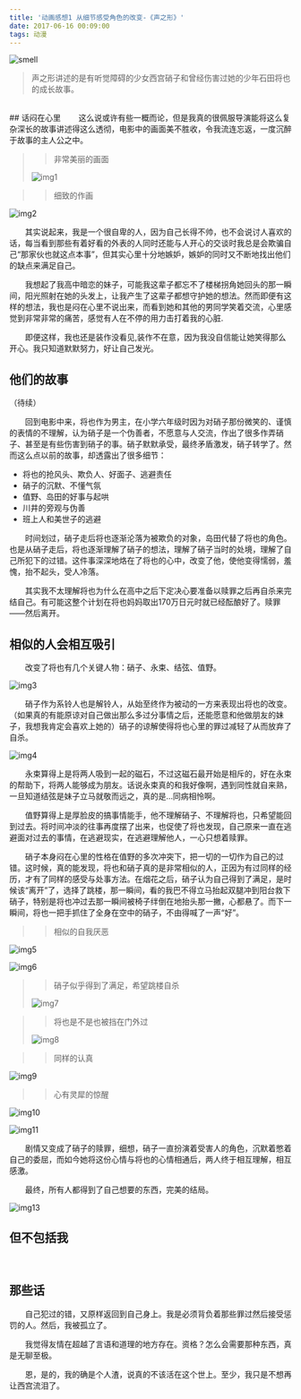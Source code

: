 ```yaml
---
title: '动画感想1 从细节感受角色的改变-《声之形》'
date: 2017-06-16 00:09:00
tags: 动漫
---
```

![smell](/img/title.JPG)
>声之形讲述的是有听觉障碍的少女西宫硝子和曾经伤害过她的少年石田将也的成长故事。

<!-- more -->

<br>
## 话闷在心里
&#8195;&#8195;这么说或许有些一概而论，但是我真的很佩服导演能将这么复杂深长的故事讲述得这么透彻，电影中的画面美不胜收，令我流连忘返，一度沉醉于故事的主人公之中。

>>非常美丽的画面
>
>![img1](/img/img_1.JPG)


>>细致的作画
>
![img2](/img/img_2.JPG)

&#8195;&#8195;其实说起来，我是一个很自卑的人，因为自己长得不帅，也不会说讨人喜欢的话，每当看到那些有着好看的外表的人同时还能与人开心的交谈时我总是会欺骗自己“那家伙也就这点本事”，但其实心里十分地嫉妒，嫉妒的同时又不断地找出他们的缺点来满足自己。

&#8195;&#8195;我想起了我高中暗恋的妹子，可能我这辈子都忘不了楼梯拐角她回头的那一瞬间，阳光照射在她的头发上，让我产生了这辈子都想守护她的想法。然而即便有这样的想法，我也是闷在心里不说出来，而看到她和其他的男同学笑着交流，心里感觉到非常非常的痛苦，感觉有人在不停的用力击打着我的心脏.

&#8195;&#8195;即便这样，我也还是装作没看见,装作不在意，因为我没自信能让她笑得那么开心。我只知道默默努力，好让自己发光。

## 他们的故事

（待续）

&#8195;&#8195;回到电影中来，将也作为男主，在小学六年级时因为对硝子那份微笑的、谨慎的表情的不理解，认为硝子是一个伪善者，不愿意与人交流，作出了很多作弄硝子、甚至是有些伤害到硝子的事。硝子默默承受，最终矛盾激发，硝子转学了。然而这么点以前的故事，却透露出了很多细节：
	

- 将也的抢风头、欺负人、好面子、逃避责任
- 硝子的沉默、不懂气氛
- 值野、岛田的好事与起哄
- 川井的旁观与伪善
- 班上人和美世子的逃避

&#8195;&#8195;时间划过，硝子走后将也逐渐沦落为被欺负的对象，岛田代替了将也的角色。也是从硝子走后，将也逐渐理解了硝子的想法，理解了硝子当时的处境，理解了自己所犯下的过错。这件事深深地烙在了将也的心中，改变了他，使他变得懦弱，羞愧，抬不起头，受人冷落。

&#8195;&#8195;其实我不太理解将也为什么在高中之后下定决心要准备以赎罪之后再自杀来完结自己。有可能这整个计划在将也妈妈取出170万日元时就已经酝酿好了。赎罪——然后离开。

## 相似的人会相互吸引

&#8195;&#8195;改变了将也有几个关键人物：硝子、永束、结弦、值野。

![img3](/img/img_3.JPG)

&#8195;&#8195;硝子作为系铃人也是解铃人，从始至终作为被动的一方来表现出将也的改变。（如果真的有能原谅对自己做出那么多过分事情之后，还能愿意和他做朋友的妹子，我想我肯定会喜欢上她的）硝子的谅解使得将也心里的罪过减轻了从而放弃了自杀。

![img4](/img/img_4.JPG)

&#8195;&#8195;永束算得上是将两人吸到一起的磁石，不过这磁石最开始是相斥的，好在永束的帮助下，将两人能够成为朋友。话说永束真的和我好像啊，遇到同性就自来熟，一旦知道结弦是妹子立马就敬而远之，真的是...同病相怜啊。

&#8195;&#8195;值野算得上是厚脸皮的搞事情能手，他不理解硝子、不理解将也，只希望能回到过去。将时间冲淡的往事再度摆了出来，也促使了将也发现，自己原来一直在逃避面对过去的事情，在逃避现实，在逃避理解他人，一心只想着赎罪。

&#8195;&#8195;硝子本身闷在心里的性格在值野的多次冲突下，把一切的一切作为自己的过错。这时候，真的能发现，将也和硝子真的是非常相似的人，正因为有过同样的经历，才有了同样的感受与处事方法。在烟花之后，硝子认为自己得到了满足，是时候该“离开”了，选择了跳楼，那一瞬间，看的我巴不得立马抬起双腿冲到阳台救下硝子，特别是将也冲过去那一瞬间被椅子绊倒在地抬头那一撇，心都悬了。而下一瞬间，将也一把手抓住了全身在空中的硝子，不由得喊了一声“好”。

>>相似的自我厌恶
>
![img5](/img/img_5.JPG)
>
![img6](/img/img_6.JPG)



>>硝子似乎得到了满足，希望跳楼自杀
>
>![img7](/img/img_7.JPG)


>>将也是不是也被挡在门外过
>
>![img8](/img/img_8.JPG)


>>同样的认真
>
![img9](/img/img_9.JPG)


>>心有灵犀的惊醒
>
![img10](/img/img_10.JPG)
>
![img11](/img/img_11.JPG)



&#8195;&#8195;剧情又变成了硝子的赎罪，细想，硝子一直扮演着受害人的角色，沉默着憋着自己的委屈，而如今她将这份心情与将也的心情相通后，两人终于相互理解，相互感激。

&#8195;&#8195;最终，所有人都得到了自己想要的东西，完美的结局。

![img13](/img/img_13.JPG)

## 但不包括我
<br>

## 那些话

&#8195;&#8195;自己犯过的错，又原样返回到自己身上。我是必须背负着那些罪过然后接受惩罚的人。然后，我被孤立了。

&#8195;&#8195;我觉得友情在超越了言语和道理的地方存在。资格？怎么会需要那种东西，真是无聊至极。

&#8195;&#8195;恩，是的，我的确是个人渣，说真的不该活在这个世上。至少，我只是不想再让西宫流泪了。